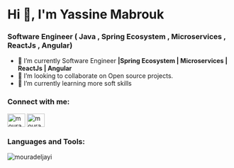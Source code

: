 
<h1 align="left">Hi 👋, I'm Yassine Mabrouk</h1>
<h3 align="left">Software Engineer  ( Java , Spring Ecosystem , Microservices , ReactJs , Angular) </h3>

- 🌱 I’m currently Software Engineer   **|Spring Ecosystem | Microservices | ReactJs | Angular**
- 👯 I’m looking to collaborate on Open source projects.
- 💬 I’m currently learning more soft skills

<h3 align="left">Connect with me:</h3>
<p align="left">

<a href="https://www.linkedin.com/in/yassine-mabrouk-9577951b3/" target="blank"><img align="center" src="https://raw.githubusercontent.com/rahuldkjain/github-profile-readme-generator/master/src/images/icons/Social/linked-in-alt.svg" alt="mouradeljayi" height="30" width="40" /></a>
<a href="https://twitter.com/MabYassine" target="blank"><img align="center" src="https://raw.githubusercontent.com/rahuldkjain/github-profile-readme-generator/master/src/images/icons/Social/twitter.svg" alt="mouradeljayi" height="30" width="40" /></a>
</p>

<h3 align="left">Languages and Tools:</h3>

<p><img align="center" src="https://github-readme-stats.vercel.app/api/top-langs?username=yassine-mabrouk&show_icons=true&locale=en&layout=compact" alt="mouradeljayi" /></p>
